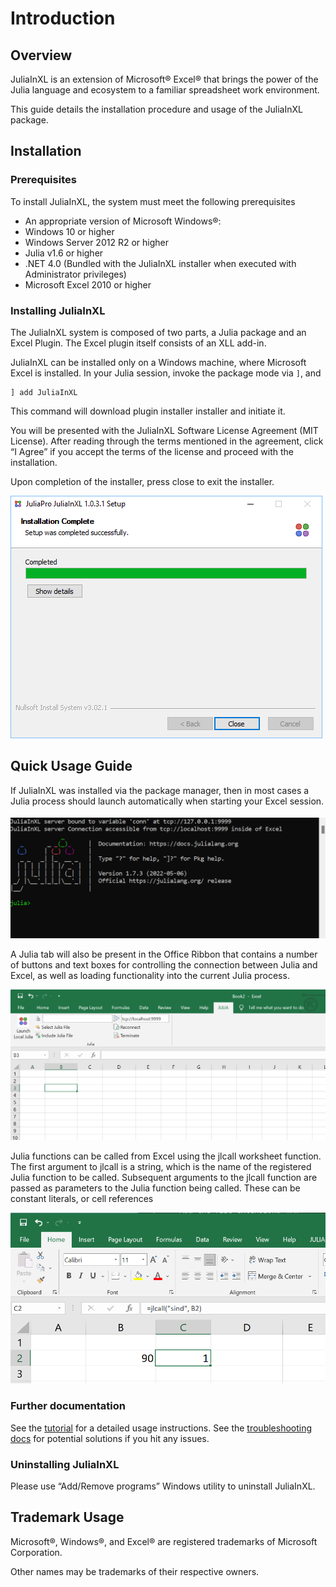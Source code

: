 # Introduction

## Overview

JuliaInXL is an extension of Microsoft® Excel® that brings the power of the Julia language and ecosystem to a familiar spreadsheet work environment.

This guide details the installation procedure and usage of the JuliaInXL package.

## Installation

### Prerequisites

To install JuliaInXL, the system must meet the following prerequisites

* An appropriate version of Microsoft Windows®:
* Windows 10 or higher
* Windows Server 2012 R2 or higher
* Julia v1.6 or higher
* .NET 4.0 (Bundled with the JuliaInXL installer when executed with Administrator privileges)
* Microsoft Excel 2010 or higher

### Installing JuliaInXL

The JuliaInXL system is composed of two parts, a Julia package and an Excel Plugin. The Excel plugin itself consists of an XLL add-in.

JuliaInXL can be installed only on a Windows machine, where Microsoft Excel is installed. In your Julia session, invoke the package mode via `]`, and  

```
] add JuliaInXL
```

This command will download plugin installer installer and initiate it. 

You will be presented with the JuliaInXL Software License Agreement (MIT License). After reading through the terms mentioned in the agreement, click “I Agree” if you accept the terms of the license and proceed with the installation.

Upon completion of the installer, press close to exit the installer.

![](assets/media/image20.png)

## Quick Usage Guide

If JuliaInXL was installed via the package manager, then in most cases a Julia process should launch automatically when starting your Excel session.

![](assets/media/image77.png)

A Julia tab will also be present in the Office Ribbon that contains a number of buttons and text boxes for controlling the connection between Julia and Excel, as well as loading functionality into the current Julia process.

![](assets/media/image78.png)

Julia functions can be called from Excel using the jlcall worksheet function. The first argument to jlcall is a string, which is the name of the registered Julia function to be called. Subsequent arguments to the jlcall function are passed as parameters to the Julia function being called. These can be constant literals, or cell references

![](assets/media/image97.png)

### Further documentation 

See the [tutorial](./tutorial.html) for a detailed usage instructions. See the [troubleshooting docs](./trouble.html) for potential solutions if you hit any issues. 

### Uninstalling JuliaInXL

Please use “Add/Remove programs” Windows utility to uninstall JuliaInXL.

## Trademark Usage

Microsoft®, Windows®, and Excel® are registered trademarks of Microsoft Corporation.

Other names may be trademarks of their respective owners.
